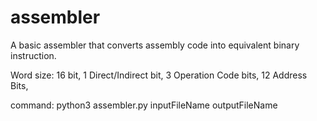 # assembler
A basic assembler that converts assembly code into equivalent binary instruction.

Word size: 16 bit,
1 Direct/Indirect bit,
3 Operation Code bits,
12 Address Bits,

command: python3 assembler.py inputFileName outputFileName

